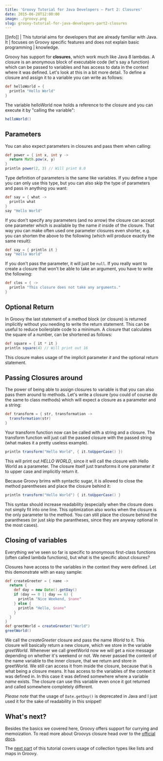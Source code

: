 ```yaml
---
title: 'Groovy Tutorial for Java Developers – Part 2: Closures'
date: 2015-06-28T12:00:00
image: ./groovy.png
slug: groovy-tutorial-for-java-developers-part2-closures
---
```


[[info]]
| This tutorial aims for developers that are already familiar with Java. It
| focuses on Groovy specific features and does not explain basic programming
| knowledge.

Groovy has support for **closures**, which work much
like Java 8 lambdas. A closure is an anonymous block of executable code (let's
say a function) which can be passed to variables and has access to data in the
context where it was defined. Let's look at this in a bit more detail. To define
a closure and assign it to a variable you can write as follows:

```groovy
def helloWorld = {
  println "Hello World"
}
```

The variable helloWorld now holds a reference to the closure and you can execute
it by "calling the variable":

```groovy
helloWorld()
```

## Parameters

You can also expect parameters in closures and pass them when calling:

```groovy
def power = { int x, int y ->
  return Math.pow(x, y)
}
println power(2, 3) // Will print 8.0
```

Type definition of parameters is the same like
variables. If you define a type you can only use this type, but you can also
skip the type of parameters and pass in anything you want:

```groovy
def say = { what ->
  println what
}
say "Hello World"
```

If you don't specify any
parameters (and no arrow) the closure can accept one parameter which is
available by the name *it* inside of the closure. That way you can make often
used one parameter closures even shorter, e.g. you can shorten the above to the
following (which will produce exactly the same result):

```groovy
def say = { println it }
say "Hello World"
```

If you don't pass the parameter, it will just be `null`. If you really want to
create a closure that won't be able to take an argument, you have to write the following:

```groovy
def clos = { ->
  println "This closure does not take any arguments."
}
```

## Optional Return

In Groovy the last statement of a method block (or closure) is returned
implicitly without you needing to write the return statement. This can be useful
to reduce boilerplate code to a minimum. A closure that calculates the square of
a number, can be shortened as follows:

```groovy
def square = { it * it }
println square(4) // Will print out 16
```

This closure makes usage of the implicit parameter *it* and the optional return statement.

## Passing Closures around

The power of being able to assign closures to variable is that you can also pass
them around to methods. Let's write a closure (you could of course do the same
to class methods) which will expect a closure as a parameter and a string:

```groovy
def transform = { str, transformation ->
  transformation(str)
}
```

Your transform function now can be called with a string and a closure. The
transform function will just call the passed closure with the passed string
(what makes it a pretty useless example).

```groovy
println transform("Hello World", { it.toUpperCase() })
```

This will print out *HELLO WORLD*, since
it will call the closure with Hello World as a parameter. The closure itself
just transforms it one parameter *it* to upper case and implicitly return it.

Because Groovy brims with syntactic sugar, it is allowed to close the method
parentheses and place the closure behind it:

```groovy
println transform("Hello World") { it.toUpperCase() }
```

This syntax should increase readability
(especially when the closure does not simply fit into one line. This
optimization also works when the closure is the only parameter to the method.
You can still place the closure behind the parantheses (or just skip the
parantheses, since they are anyway optional in the most cases).

## Closing of variables

Everything we've seen so far is specific to anonymous first-class functions
(often called lambda functions), but what is the specific about closures?

Closures have access to the variables in the context they were defined. Let this
demonstrate with an easy sample:

```groovy
def createGreeter = { name ->
  return {
    def day = new Date().getDay()
    if (day == 0 || day == 6) {
      println "Nice Weekend, $name"
    } else {
      println "Hello, $name"
    }
  }
}
def greetWorld = createGreeter("World")
greetWorld()
```

We call the *createGreeter* closure and pass the
name *World* to it. This closure will basically return a new closure, which we
store in the variable *greetWorld*. Whenever we call greetWorld now we will get
a nice message depending on whether it's weekend or not. We never passed the
content of the name variable to the inner closure, that we return and store in
greetWorld. We still can access it from inside the closure, because that is what
being a closure means. It has access to the variables of the context it was
defined in. In this case it was defined somewhere where a variable *name*
exists. The closure can use this variable even once it got returned and called
somewhere completely different.

*Please note* that the usage of `Date.getDay()`
is deprecated in Java and I just used it for the sake of readability in this
snippet!

## What's next?

Besides the basics we covered here, Groovy offers support for currying and
memoization. To read more about Groovys closure head over to the [official
docs](http://www.groovy-lang.org/closures.html).

The [next part](/groovy-tutorial-for-java-developers-part3-collections) of
this tutorial covers usage of collection types like lists and maps in Groovy.
